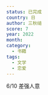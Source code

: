 ```yaml
---
status: 已完成
country: 日
author: 三秋缒
score: 7
year: 2022
month:
category:
  - 书籍
tags:
  - 文学
  - 恋爱
---
```

6/10 差强人意

